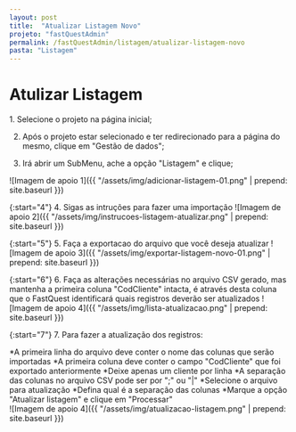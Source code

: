```yaml
---
layout: post
title:  "Atualizar Listagem Novo"
projeto: "fastQuestAdmin"
permalink: /fastQuestAdmin/listagem/atualizar-listagem-novo
pasta: "Listagem"
---
```


# Atulizar Listagem

<div class="row" markdown="1">
<div class="6u 12u$(small)" markdown="1">
1. Selecione o projeto na página inicial;

2. Após o projeto estar selecionado e ter redirecionado para a página do mesmo, clique em "Gestão de dados";

3. Irá abrir um SubMenu, ache a opção "Listagem" e clique;
</div>
<div class="6u 12u$(small)" markdown="1">
![Imagem de apoio 1]({{ "/assets/img/adicionar-listagem-01.png" | prepend: site.baseurl }})
</div>                               
</div>

{:start="4"}
4. Sigas as intruções para fazer uma importação 
![Imagem de apoio 2]({{ "/assets/img/instrucoes-listagem-atualizar.png" | prepend: site.baseurl }})

{:start="5"}
5. Faça a exportacao do arquivo que você deseja atualizar
![Imagem de apoio 3]({{ "/assets/img/exportar-listagem-novo-01.png" | prepend: site.baseurl }})

{:start="6"}
6. Faça as alterações necessárias no arquivo CSV gerado, mas mantenha a primeira coluna "CodCliente" intacta, é através desta coluna que o FastQuest identificará quais registros deverão ser atualizados
![Imagem de apoio 4]({{ "/assets/img/lista-atualizacao.png" | prepend: site.baseurl }})

{:start="7"}
7. Para fazer a atualização dos registros:
<div class="row" markdown="1">
<div class="6u 12u$(small)" markdown="1">
*A primeira linha do arquivo deve conter o nome das colunas que serão importadas
*A primeira coluna deve conter o campo "CodCliente" que foi exportado anteriormente
*Deixe apenas um cliente por linha
*A separação das colunas no arquivo CSV pode ser por ";" ou "|"
*Selecione o arquivo para atualização
*Defina qual é a separação das colunas
*Marque a opção "Atualizar listagem" e clique em "Processar"
</div>
<div class="6u 12u$(small)" markdown="1">
    ![Imagem de apoio 4]({{ "/assets/img/atualizacao-listagem.png" | prepend: site.baseurl }})
</div>
</dib>